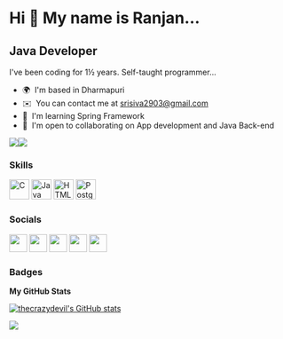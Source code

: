 Hi 👋 My name is Ranjan...
===========================

Java Developer
--------------

I've been coding for 1½ years. Self-taught programmer...

* 🌍  I'm based in Dharmapuri
* ✉️  You can contact me at [srisiva2903@gmail.com](mailto:srisiva2903@gmail.com)
* 🧠  I'm learning Spring Framework
* 🤝  I'm open to collaborating on App development and Java Back-end

<a href="https://www.twitter.com/thecrazy_devil_" target="_blank" rel="noreferrer"><img
src="https://img.shields.io/twitter/follow/thecrazy_devil_?logo=twitter&style=for-the-badge&color=0891b2&labelColor=1c1917"
/></a><a href="https://www.github.com/thecrazydevil" target="_blank" rel="noreferrer"><img
src="https://img.shields.io/github/followers/thecrazydevil?logo=github&style=for-the-badge&color=0891b2&labelColor=1c1917" /></a>

### Skills

<p align="left">
<a href="https://docs.microsoft.com/en-us/cpp/?view=msvc-170" target="_blank" rel="noreferrer"><img src="https://raw.githubusercontent.com/danielcranney/readme-generator/main/public/icons/skills/c-colored.svg" width="36" height="36" alt="C" /></a>
<a href="https://www.oracle.com/java/" target="_blank" rel="noreferrer"><img src="https://raw.githubusercontent.com/danielcranney/readme-generator/main/public/icons/skills/java-colored.svg" width="36" height="36" alt="Java" /></a>
<a href="https://developer.mozilla.org/en-US/docs/Glossary/HTML5" target="_blank" rel="noreferrer"><img src="https://raw.githubusercontent.com/danielcranney/readme-generator/main/public/icons/skills/html5-colored.svg" width="36" height="36" alt="HTML5" /></a>
<a href="https://www.postgresql.org/" target="_blank" rel="noreferrer"><img src="https://raw.githubusercontent.com/danielcranney/readme-generator/main/public/icons/skills/postgresql-colored.svg" width="36" height="36" alt="PostgreSQL" /></a>

</p>


### Socials

<p align="left"> <a href="https://discord.com/users/_Ràñjâñ_#0448" target="_blank" rel="noreferrer"><img src="https://raw.githubusercontent.com/danielcranney/readme-generator/main/public/icons/socials/discord.svg" width="32" height="32" /></a> <a href="https://www.github.com/thecrazydevil" target="_blank" rel="noreferrer"><img src="https://raw.githubusercontent.com/danielcranney/readme-generator/main/public/icons/socials/github.svg" width="32" height="32" /></a> <a href="http://www.instagram.com/_the_lonely_king_29" target="_blank" rel="noreferrer"><img src="https://raw.githubusercontent.com/danielcranney/readme-generator/main/public/icons/socials/instagram.svg" width="32" height="32" /></a> <a href="http://www.medium.com/Sri Ranjan" target="_blank" rel="noreferrer"><img src="https://raw.githubusercontent.com/danielcranney/readme-generator/main/public/icons/socials/medium.svg" width="32" height="32" /></a> <a href="https://www.twitter.com/thecrazy_devil_" target="_blank" rel="noreferrer"><img src="https://raw.githubusercontent.com/danielcranney/readme-generator/main/public/icons/socials/twitter.svg" width="32" height="32" /></a></p>

### Badges

<b>My GitHub Stats</b>

<a href="http://www.github.com/thecrazydevil"><img src="https://github-readme-stats.vercel.app/api?username=thecrazydevil&show_icons=true&hide=&count_private=true&title_color=0891b2&text_color=ffffff&icon_color=0891b2&bg_color=1c1917&hide_border=true&show_icons=true" alt="thecrazydevil's GitHub stats" /></a>

<a href="http://www.github.com/thecrazydevil"><img src="https://github-readme-streak-stats.herokuapp.com/?user=thecrazydevil&stroke=ffffff&background=1c1917&ring=0891b2&fire=0891b2&currStreakNum=ffffff&currStreakLabel=0891b2&sideNums=ffffff&sideLabels=ffffff&dates=ffffff&hide_border=true" /></a>
